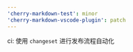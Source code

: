 ```yaml
---
'cherry-markdown-test': minor
'cherry-markdown-vscode-plugin': patch
---
```


ci: 使用 `changeset` 进行发布流程自动化
